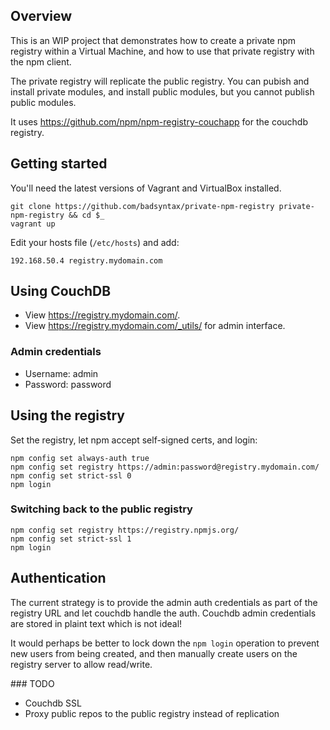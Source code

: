 ## Overview 

This is an WIP project that demonstrates how to create a private npm registry within 
a Virtual Machine, and how to use that private registry with the npm client.

The private registry will replicate the public registry. You can pubish
and install private modules, and install public modules, but you cannot
publish public modules. 

It uses https://github.com/npm/npm-registry-couchapp for the couchdb registry.

## Getting started

You'll need the latest versions of Vagrant and VirtualBox installed.

```
git clone https://github.com/badsyntax/private-npm-registry private-npm-registry && cd $_
vagrant up
```

Edit your hosts file (`/etc/hosts`) and add:

```
192.168.50.4 registry.mydomain.com
```

## Using CouchDB

* View https://registry.mydomain.com/.
* View https://registry.mydomain.com/_utils/ for admin interface.

### Admin credentials

* Username: admin
* Password: password

## Using the registry

Set the registry, let npm accept self-signed certs, and login:

```
npm config set always-auth true
npm config set registry https://admin:password@registry.mydomain.com/
npm config set strict-ssl 0
npm login
```

### Switching back to the public registry

```
npm config set registry https://registry.npmjs.org/
npm config set strict-ssl 1
npm login
```

## Authentication

The current strategy is to provide the admin auth credentials as part of the registry URL
and let couchdb handle the auth. Couchdb admin credentials are stored in plaint text which is not ideal! 

It would perhaps be better to lock down the `npm login` operation to prevent new users 
from being created, and then manually create users on the registry server to allow read/write.

### TODO

* Couchdb SSL
* Proxy public repos to the public registry instead of replication

